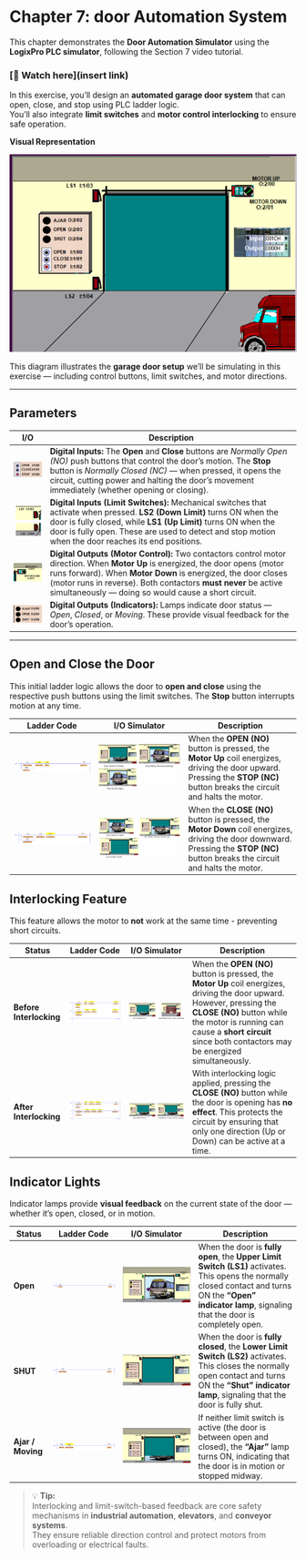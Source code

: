 # Chapter 7: door Automation System

This chapter demonstrates the **Door Automation Simulator** using the **LogixPro PLC simulator**, following the Section 7 video tutorial.

### [🎥 Watch here](insert link)

In this exercise, you’ll design an **automated garage door system** that can open, close, and stop using PLC ladder logic.  
You’ll also integrate **limit switches** and **motor control interlocking** to ensure safe operation.

**Visual Representation**

![alt text](image.png)

This diagram illustrates the **garage door setup** we’ll be simulating in this exercise — including control buttons, limit switches, and motor directions.


---
## Parameters 

| I/O | Description |
|------|-------------|
| ![inputs](image-1.png) | **Digital Inputs:** The **Open** and **Close** buttons are *Normally Open (NO)* push buttons that control the door’s motion. The **Stop** button is *Normally Closed (NC)* — when pressed, it opens the circuit, cutting power and halting the door’s movement immediately (whether opening or closing). |
| ![limit switches](image-2.png) | **Digital Inputs (Limit Switches):** Mechanical switches that activate when pressed. **LS2 (Down Limit)** turns ON when the door is fully closed, while **LS1 (Up Limit)** turns ON when the door is fully open. These are used to detect and stop motion when the door reaches its end positions. |
| ![motor](image-3.png) | **Digital Outputs (Motor Control):** Two contactors control motor direction. When **Motor Up** is energized, the door opens (motor runs forward). When **Motor Down** is energized, the door closes (motor runs in reverse). Both contactors **must never** be active simultaneously — doing so would cause a short circuit. |
| ![lamps](image-4.png) | **Digital Outputs (Indicators):** Lamps indicate door status — *Open*, *Closed*, or *Moving*. These provide visual feedback for the door’s operation. |

--- 

## Open and Close the Door

This initial ladder logic allows the door to **open and close** using the respective push buttons using the limit switches. The **Stop** button interrupts motion at any time. 

| Ladder Code | I/O Simulator | Description |
|-----------|--------------|-------------|
|![open](image-5.png)|![alt text](image-6.png)| When the **OPEN (NO)** button is pressed, the **Motor Up** coil energizes, driving the door upward. Pressing the **STOP (NC)** button breaks the circuit and halts the motor. |
|![close](image-8.png)|![alt text](image-7.png)| When the **CLOSE (NO)** button is pressed, the **Motor Down** coil energizes, driving the door downward. Pressing the **STOP (NC)** button breaks the circuit and halts the motor. |


## Interlocking Feature

This feature allows the motor to **not** work at the same time - preventing short circuits. 

|Status | Ladder Code | I/O Simulator | Description |
|----- | ------|--------------|-------------|
|**Before Interlocking**|![fireladder](image-10.png)|![fire](image-9.png)| When the **OPEN (NO)** button is pressed, the **Motor Up** coil energizes, driving the door upward. However, pressing the **CLOSE (NO)** button while the motor is running can cause a **short circuit** since both contactors may be energized simultaneously. |
|**After Interlocking**| ![interlock](image-11.png)|![alt text](image-12.png)| With interlocking logic applied, pressing the **CLOSE (NO)** button while the door is opening has **no effect**. This protects the circuit by ensuring that only one direction (Up or Down) can be active at a time.|

## Indicator Lights
Indicator lamps provide **visual feedback** on the current state of the door — whether it’s open, closed, or in motion.

| Status | Ladder Code | I/O Simulator | Description |
|---------|--------------|---------------|--------------|
| **Open** | ![open light](image-13.png) | ![open io](image-17.png)| When the door is **fully open**, the **Upper Limit Switch (LS1)** activates. This opens the normally closed contact and turns ON the **“Open” indicator lamp**, signaling that the door is completely open. |
| **SHUT** | ![closed light](image-14.png)| ![closed io](image-18.png) | When the door is **fully closed**, the **Lower Limit Switch (LS2)** activates. This closes the normally open contact and turns ON the **“Shut” indicator lamp**, signaling that the door is fully shut. |
| **Ajar / Moving** | ![ajar light](image-15.png)| ![ajar io](image-16.png) | If neither limit switch is active (the door is between open and closed), the **“Ajar”** lamp turns ON, indicating that the door is in motion or stopped midway. |

> 💡 **Tip:**  
> Interlocking and limit-switch-based feedback are core safety mechanisms in **industrial automation**, **elevators**, and **conveyor systems**.  
> They ensure reliable direction control and protect motors from overloading or electrical faults.